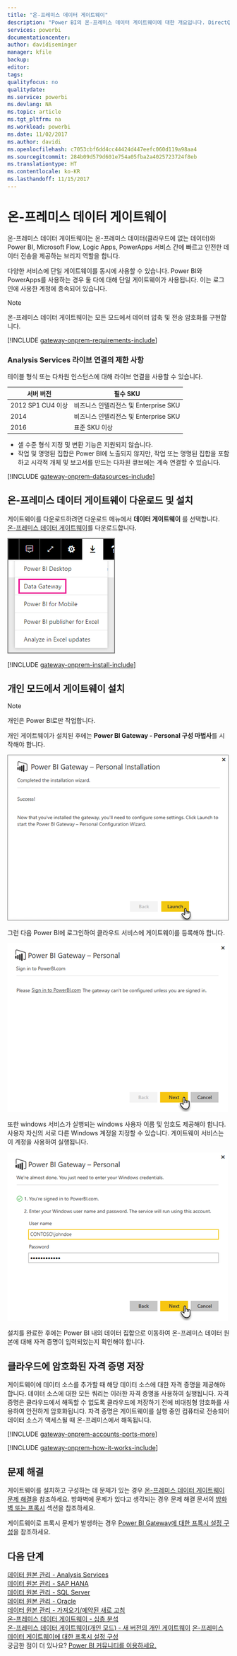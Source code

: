 ```yaml
---
title: "온-프레미스 데이터 게이트웨이"
description: "Power BI의 온-프레미스 데이터 게이트웨이에 대한 개요입니다. DirectQuery 데이터 원본으로 작업하는 데 이 게이트웨이를 사용할 수 있습니다. 또한 이 게이트웨이를 사용하여 온-프레미스 데이터로 클라우드 데이터 집합을 새로 고칠 수도 있습니다."
services: powerbi
documentationcenter: 
author: davidiseminger
manager: kfile
backup: 
editor: 
tags: 
qualityfocus: no
qualitydate: 
ms.service: powerbi
ms.devlang: NA
ms.topic: article
ms.tgt_pltfrm: na
ms.workload: powerbi
ms.date: 11/02/2017
ms.author: davidi
ms.openlocfilehash: c7053cbf6dd4cc44424d447eefc060d119a98aa4
ms.sourcegitcommit: 284b09d579d601e754a05fba2a4025723724f8eb
ms.translationtype: HT
ms.contentlocale: ko-KR
ms.lasthandoff: 11/15/2017
---
```

# <a name="on-premises-data-gateway"></a>온-프레미스 데이터 게이트웨이
온-프레미스 데이터 게이트웨이는 온-프레미스 데이터(클라우드에 없는 데이터)와 Power BI, Microsoft Flow, Logic Apps, PowerApps 서비스 간에 빠르고 안전한 데이터 전송을 제공하는 브리지 역할을 합니다.

다양한 서비스에 단일 게이트웨이를 동시에 사용할 수 있습니다. Power BI와 PowerApps를 사용하는 경우 둘 다에 대해 단일 게이트웨이가 사용됩니다. 이는 로그인에 사용한 계정에 종속되어 있습니다.

> [!NOTE]
> 온-프레미스 데이터 게이트웨이는 모든 모드에서 데이터 압축 및 전송 암호화를 구현합니다.
> 
> 

<!-- Shared Requirements Include -->
[!INCLUDE [gateway-onprem-requirements-include](./includes/gateway-onprem-requirements-include.md)]

### <a name="limitations-of-analysis-services-live-connections"></a>Analysis Services 라이브 연결의 제한 사항
테이블 형식 또는 다차원 인스턴스에 대해 라이브 연결을 사용할 수 있습니다.

| **서버 버전** | **필수 SKU** |
| --- | --- |
| 2012 SP1 CU4 이상 |비즈니스 인텔리전스 및 Enterprise SKU |
| 2014 |비즈니스 인텔리전스 및 Enterprise SKU |
| 2016 |표준 SKU 이상 |

* 셀 수준 형식 지정 및 변환 기능은 지원되지 않습니다.
* 작업 및 명명된 집합은 Power BI에 노출되지 않지만, 작업 또는 명명된 집합을 포함하고 시각적 개체 및 보고서를 만드는 다차원 큐브에는 계속 연결할 수 있습니다.

<!-- Shared Install steps Include -->
[!INCLUDE [gateway-onprem-datasources-include](./includes/gateway-onprem-datasources-include.md)]

## <a name="download-and-install-the-on-premises-data-gateway"></a>온-프레미스 데이터 게이트웨이 다운로드 및 설치
게이트웨이를 다운로드하려면 다운로드 메뉴에서 **데이터 게이트웨이** 를 선택합니다. [온-프레미스 데이터 게이트웨이](http://go.microsoft.com/fwlink/?LinkID=820925)를 다운로드합니다.

![](media/service-gateway-onprem/powerbi-download-data-gateway.png)

<!-- Shared Install steps Include -->
[!INCLUDE [gateway-onprem-install-include](./includes/gateway-onprem-install-include.md)]

## <a name="install-the-gateway-in-personal-mode"></a>개인 모드에서 게이트웨이 설치
> [!NOTE]
> 개인은 Power BI로만 작업합니다.
> 
> 

개인 게이트웨이가 설치된 후에는 **Power BI Gateway - Personal 구성 마법사**를 시작해야 합니다.

![](media/service-gateway-onprem/personal-gateway-launch-configuration.png)

그런 다음 Power BI에 로그인하여 클라우드 서비스에 게이트웨이를 등록해야 합니다.

![](media/service-gateway-onprem/personal-gateway-signin.png)

또한 windows 서비스가 실행되는 windows 사용자 이름 및 암호도 제공해야 합니다. 사용자 자신의 서로 다른 Windows 계정을 지정할 수 있습니다. 게이트웨이 서비스는 이 계정을 사용하여 실행됩니다.

![](media/service-gateway-onprem/personal-gateway-windows-service.png)

설치를 완료한 후에는 Power BI 내의 데이터 집합으로 이동하여 온-프레미스 데이터 원본에 대해 자격 증명이 입력되었는지 확인해야 합니다.

<a name="credentials"></a>

## <a name="storing-encrypted-credentials-in-the-cloud"></a>클라우드에 암호화된 자격 증명 저장
게이트웨이에 데이터 소스를 추가할 때 해당 데이터 소스에 대한 자격 증명을 제공해야 합니다. 데이터 소스에 대한 모든 쿼리는 이러한 자격 증명을 사용하여 실행됩니다. 자격 증명은 클라우드에서 해독할 수 없도록 클라우드에 저장하기 전에 비대칭형 암호화를 사용하여 안전하게 암호화됩니다. 자격 증명은 게이트웨이를 실행 중인 컴퓨터로 전송되어 데이터 소스가 액세스될 때 온-프레미스에서 해독됩니다.

<!-- Account and Port information -->
[!INCLUDE [gateway-onprem-accounts-ports-more](./includes/gateway-onprem-accounts-ports-more.md)]

<!-- How the gateway works -->
[!INCLUDE [gateway-onprem-how-it-works-include](./includes/gateway-onprem-how-it-works-include.md)]

## <a name="troubleshooting"></a>문제 해결
게이트웨이를 설치하고 구성하는 데 문제가 있는 경우 [온-프레미스 데이터 게이트웨이 문제 해결](service-gateway-onprem-tshoot.md)을 참조하세요. 방화벽에 문제가 있다고 생각되는 경우 문제 해결 문서의 [방화벽 또는 프록시](service-gateway-onprem-tshoot.md#firewall-or-proxy) 섹션을 참조하세요.

게이트웨이로 프록시 문제가 발생하는 경우 [Power BI Gateway에 대한 프록시 설정 구성](service-gateway-proxy.md)을 참조하세요.

## <a name="next-steps"></a>다음 단계
[데이터 원본 관리 - Analysis Services](service-gateway-enterprise-manage-ssas.md)  
[데이터 원본 관리 - SAP HANA](service-gateway-enterprise-manage-sap.md)  
[데이터 원본 관리 - SQL Server](service-gateway-enterprise-manage-sql.md)  
[데이터 원본 관리 - Oracle](service-gateway-onprem-manage-oracle.md)  
[데이터 원본 관리 - 가져오기/예약된 새로 고침](service-gateway-enterprise-manage-scheduled-refresh.md)  
[온-프레미스 데이터 게이트웨이 - 심층 분석](service-gateway-onprem-indepth.md)  
[온-프레미스 데이터 게이트웨이(개인 모드) - 새 버전의 개인 게이트웨이](service-gateway-personal-mode.md)
[온-프레미스 데이터 게이트웨이에 대한 프록시 설정 구성](service-gateway-proxy.md)  
궁금한 점이 더 있나요? [Power BI 커뮤니티를 이용하세요.](http://community.powerbi.com/)

